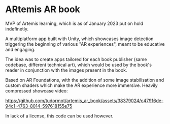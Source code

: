 # ARtemis AR book
MVP of Artemis learning, which is as of January 2023 put on hold indefinetly. 

A multiplatform app built with Unity, which showcases image detection triggering the beginning of various "AR experiences", meant to be educative and engaging. 

The idea was to create apps tailored for each book publisher (same codebase, different technical art), which would be used by the book's reader in conjunction with the images present in the book.


Based on AR Foundations, with the addition of some image stabilisation and custom shaders which make the AR experience more immersive. Heavily compressed showcase video:


https://github.com/tudormot/artemis_ar_book/assets/38379024/c47916de-94c1-4763-8014-597618155e75



In lack of a license, this code can be used however. 
